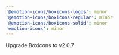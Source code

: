 ```yaml
---
'@emotion-icons/boxicons-logos': minor
'@emotion-icons/boxicons-regular': minor
'@emotion-icons/boxicons-solid': minor
'emotion-icons': minor
---
```


Upgrade Boxicons to v2.0.7
